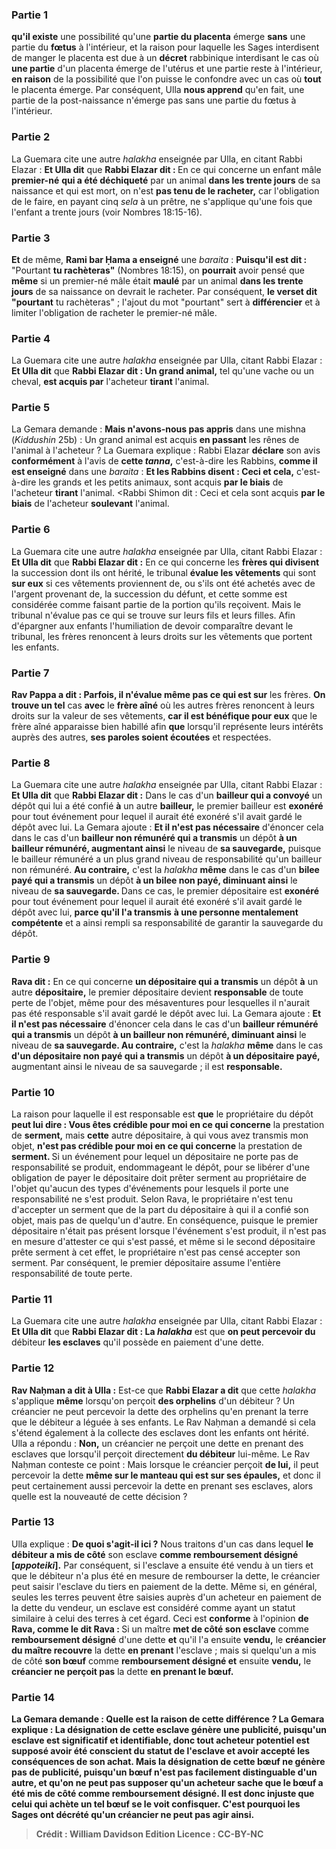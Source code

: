 
### Partie 1
<b>qu'il existe</b> une possibilité qu'une <b>partie du placenta</b> émerge <b>sans</b> une partie du <b>fœtus</b> à l'intérieur, et la raison pour laquelle les Sages interdisent de manger le placenta est due à un <b>décret</b> rabbinique interdisant le cas où <b>une partie</b> d'un placenta émerge de l'utérus et une partie reste à l'intérieur, <b>en raison</b> de la possibilité que l'on puisse le confondre avec un cas où <b>tout</b> le placenta émerge. Par conséquent, Ulla <b>nous apprend</b> qu'en fait, une partie de la post-naissance n'émerge pas sans une partie du fœtus à l'intérieur.

### Partie 2
La Guemara cite une autre <i>halakha</i> enseignée par Ulla, en citant Rabbi Elazar : <b>Et Ulla dit</b> que <b>Rabbi Elazar dit : </b> En ce qui concerne un enfant mâle <b>premier-né</b> <b>qui a été déchiqueté</b> par un animal <b>dans les trente jours</b> de sa naissance et qui est mort, on n'est <b>pas tenu de le racheter,</b> car l'obligation de le faire, en payant cinq <i>sela</i> à un prêtre, ne s'applique qu'une fois que l'enfant a trente jours (voir Nombres 18:15-16).

### Partie 3
<b>Et</b> de même, <b>Rami bar Ḥama a enseigné</b> une <i>baraita</i> : <b>Puisqu'il est dit :</b> "Pourtant <b>tu rachèteras"</b> (Nombres 18:15), on <b>pourrait</b> avoir pensé que <b>même</b> si un premier-né mâle était <b>maulé</b> par un animal <b>dans les trente jours</b> de sa naissance on devrait le racheter. Par conséquent, <b>le verset dit "pourtant</b> tu rachèteras" ; l'ajout du mot "pourtant" sert à <b>différencier</b> et à limiter l'obligation de racheter le premier-né mâle.

### Partie 4
La Guemara cite une autre <i>halakha</i> enseignée par Ulla, citant Rabbi Elazar : <b>Et Ulla dit</b> que <b>Rabbi Elazar dit : Un grand animal,</b> tel qu'une vache ou un cheval, <b>est acquis par</b> l'acheteur <b>tirant</b> l'animal.

### Partie 5
La Gemara demande : <b>Mais n'avons-nous pas appris</b> dans une mishna (<i>Kiddushin</i> 25b) : Un grand animal est acquis <b>en passant</b> les rênes de l'animal à l'acheteur ? La Guemara explique : Rabbi Elazar <b>déclare</b> son avis <b>conformément</b> à l'avis de <b>cette <i>tanna</i>,</b> c'est-à-dire les Rabbins, <b>comme il est enseigné</b> dans une <i>baraita</i> : <b>Et les Rabbins disent : Ceci et cela,</b> c'est-à-dire les grands et les petits animaux, sont acquis <b>par le biais</b> de l'acheteur <b>tirant</b> l'animal. <Rabbi Shimon dit : Ceci et cela</b> sont acquis <b>par le biais</b> de l'acheteur <b>soulevant</b> l'animal.

### Partie 6
La Guemara cite une autre <i>halakha</i> enseignée par Ulla, citant Rabbi Elazar : <b>Et Ulla dit</b> que <b>Rabbi Elazar dit :</b> En ce qui concerne les <b>frères qui divisent</b> la succession dont ils ont hérité, le tribunal <b>évalue les vêtements</b> qui sont <b>sur eux</b> si ces vêtements proviennent de, ou s'ils ont été achetés avec de l'argent provenant de, la succession du défunt, et cette somme est considérée comme faisant partie de la portion qu'ils reçoivent. Mais le tribunal n'évalue pas ce qui se trouve sur leurs fils et leurs filles.</b> Afin d'épargner aux enfants l'humiliation de devoir comparaître devant le tribunal, les frères renoncent à leurs droits sur les vêtements que portent les enfants.

### Partie 7
<b>Rav Pappa a dit : Parfois, il n'évalue même pas ce qui est sur</b> les frères. <b>On trouve un tel</b> cas <b>avec</b> le <b>frère aîné</b> où les autres frères renoncent à leurs droits sur la valeur de ses vêtements, <b>car il est bénéfique pour eux</b> que le frère aîné apparaisse bien habillé afin <b>que</b> lorsqu'il représente leurs intérêts auprès des autres, <b>ses paroles soient écoutées</b> et respectées.

### Partie 8
La Guemara cite une autre <i>halakha</i> enseignée par Ulla, citant Rabbi Elazar : <b>Et Ulla dit</b> que <b>Rabbi Elazar dit :</b> Dans le cas d'un <b>bailleur qui a convoyé</b> un dépôt qui lui a été confié <b>à</b> un autre <b>bailleur,</b> le premier bailleur est <b>exonéré</b> pour tout événement pour lequel il aurait été exonéré s'il avait gardé le dépôt avec lui. La Gemara ajoute : <b>Et il n'est pas nécessaire</b> d'énoncer cela dans le cas d'un <b>bailleur non rémunéré qui a transmis</b> un dépôt <b>à un bailleur rémunéré, augmentant ainsi</b> le niveau de <b>sa sauvegarde,</b> puisque le bailleur rémunéré a un plus grand niveau de responsabilité qu'un bailleur non rémunéré. <b>Au contraire,</b> c'est la <i>halakha</i> <b>même</b> dans le cas d'un <b>bilee payé qui a transmis</b> un dépôt <b>à un bilee non payé, diminuant ainsi</b> le niveau de <b>sa sauvegarde. </b> Dans ce cas, le premier dépositaire est <b>exonéré</b> pour tout événement pour lequel il aurait été exonéré s'il avait gardé le dépôt avec lui, <b>parce qu'il l'a transmis</b> <b>à une personne mentalement compétente</b> et a ainsi rempli sa responsabilité de garantir la sauvegarde du dépôt.

### Partie 9
<b>Rava dit :</b> En ce qui concerne <b>un dépositaire qui a transmis</b> un dépôt <b>à</b> un autre <b>dépositaire,</b> le premier dépositaire devient <b>responsable</b> de toute perte de l'objet, même pour des mésaventures pour lesquelles il n'aurait pas été responsable s'il avait gardé le dépôt avec lui. La Gemara ajoute : <b>Et il n'est pas nécessaire</b> d'énoncer cela dans le cas d'un <b>bailleur rémunéré qui a transmis</b> un dépôt <b>à un bailleur non rémunéré, diminuant ainsi</b> le niveau de <b>sa sauvegarde. Au contraire,</b> c'est la <i>halakha</i> <b>même</b> dans le cas <b>d'un dépositaire non payé qui a transmis</b> un dépôt <b>à un dépositaire payé,</b> augmentant ainsi le niveau de sa sauvegarde ; il est <b>responsable.</b>

### Partie 10
La raison pour laquelle il est responsable est <b>que</b> le propriétaire du dépôt <b>peut lui dire : Vous êtes crédible pour moi en ce qui concerne</b> la prestation de <b>serment,</b> mais <b>cette</b> autre dépositaire, à qui vous avez transmis mon objet, <b>n'est pas crédible pour moi en ce qui concerne</b> la prestation de <b>serment. </b> Si un événement pour lequel un dépositaire ne porte pas de responsabilité se produit, endommageant le dépôt, pour se libérer d'une obligation de payer le dépositaire doit prêter serment au propriétaire de l'objet qu'aucun des types d'événements pour lesquels il porte une responsabilité ne s'est produit. Selon Rava, le propriétaire n'est tenu d'accepter un serment que de la part du dépositaire à qui il a confié son objet, mais pas de quelqu'un d'autre. En conséquence, puisque le premier dépositaire n'était pas présent lorsque l'événement s'est produit, il n'est pas en mesure d'attester ce qui s'est passé, et même si le second dépositaire prête serment à cet effet, le propriétaire n'est pas censé accepter son serment. Par conséquent, le premier dépositaire assume l'entière responsabilité de toute perte.

### Partie 11
La Guemara cite une autre <i>halakha</i> enseignée par Ulla, citant Rabbi Elazar : <b>Et Ulla dit</b> que <b>Rabbi Elazar dit : La <i>halakha</i></b> est que <b>on peut percevoir du</b> débiteur <b>les esclaves</b> qu'il possède en paiement d'une dette.

### Partie 12
<b>Rav Naḥman a dit à Ulla :</b> Est-ce que <b>Rabbi Elazar a dit</b> que cette <i>halakha</i> s'applique <b>même</b> lorsqu'on perçoit <b>des orphelins</b> d'un débiteur ? </b> Un créancier ne peut percevoir la dette des orphelins qu'en prenant la terre que le débiteur a léguée à ses enfants. Le Rav Naḥman a demandé si cela s'étend également à la collecte des esclaves dont les enfants ont hérité. Ulla a répondu : <b>Non,</b> un créancier ne perçoit une dette en prenant des esclaves que lorsqu'il perçoit directement <b>du débiteur</b> lui-même. Le Rav Naḥman conteste ce point : Mais lorsque le créancier perçoit <b>de lui,</b> il peut percevoir la dette <b>même sur le manteau qui est sur ses épaules,</b> et donc il peut certainement aussi percevoir la dette en prenant ses esclaves, alors quelle est la nouveauté de cette décision ?

### Partie 13
Ulla explique : <b>De quoi s'agit-il ici ?</b> Nous traitons d'un cas dans lequel <b>le débiteur a mis de côté</b> son esclave <b>comme remboursement désigné [<i>appoteiki</i>].</b> Par conséquent, si l'esclave a ensuite été vendu à un tiers et que le débiteur n'a plus été en mesure de rembourser la dette, le créancier peut saisir l'esclave du tiers en paiement de la dette. Même si, en général, seules les terres peuvent être saisies auprès d'un acheteur en paiement de la dette du vendeur, un esclave est considéré comme ayant un statut similaire à celui des terres à cet égard. Ceci est <b>conforme</b> à l'opinion <b>de Rava, comme le dit Rava : </b> Si un maître <b>met de côté son esclave</b> comme <b>remboursement désigné</b> d'une dette <b>et</b> qu'il l'a ensuite <b>vendu,</b> le <b>créancier du maître recouvre</b> la dette <b>en prenant</b> l'esclave ; mais si quelqu'un a mis de côté <b>son bœuf</b> comme <b>remboursement désigné et</b> ensuite <b>vendu,</b> le <b>créancier ne perçoit pas</b> la dette <b>en prenant le bœuf.

### Partie 14
La Gemara demande : <b>Quelle est la raison</b> de cette différence ? La Gemara explique : La désignation de <b>cette</b> esclave génère une <b>publicité,</b> puisqu'un esclave est significatif et identifiable, donc tout acheteur potentiel est supposé avoir été conscient du statut de l'esclave et avoir accepté les conséquences de son achat. <b>Mais</b> la désignation de <b>cette</b> bœuf <b>ne génère pas</b> de <b>publicité,</b> puisqu'un bœuf n'est pas facilement distinguable d'un autre, et qu'on ne peut pas supposer qu'un acheteur sache que le bœuf a été mis de côté comme remboursement désigné. Il est donc injuste que celui qui achète un tel bœuf se le voit confisquer. C'est pourquoi les Sages ont décrété qu'un créancier ne peut pas agir ainsi.

>Crédit : William Davidson Edition
>Licence : CC-BY-NC